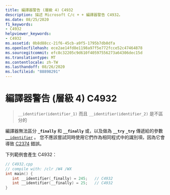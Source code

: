 ```yaml
---
title: 編譯器警告 (層級 4) C4932
description: 描述 Microsoft C/c + + 編譯器警告 C4932。
ms.date: 08/25/2020
f1_keywords:
- C4932
helpviewer_keywords:
- C4932
ms.assetid: 0b8d88cc-21f6-45cb-a9f5-1795b7db0dfa
ms.openlocfilehash: ece2ae14fd8e1198a97f5e772fcce52c47464878
ms.sourcegitcommit: efc8c32205c9d610f40597556273a64306dec15d
ms.translationtype: MT
ms.contentlocale: zh-TW
ms.lasthandoff: 08/26/2020
ms.locfileid: "88898291"
---
```

# <a name="compiler-warning-level-4-c4932"></a>編譯器警告 (層級 4) C4932

> `__identifier(identifier_1)` 而且 `__identifier(identifier_2)` 是不區分的

編譯器無法區分 **`_finally`** 和 **`__finally`** 或，以及做為 **`__try`** **`_try`** 傳遞給的參數 [`__identifier`](../../extensions/identifier-cpp-cli.md) 。 您不應該嘗試同時使用它們作為相同程式中的識別項，因為它會導致 [C2374](../../error-messages/compiler-errors-1/compiler-error-c2374.md) 錯誤。

下列範例會產生 C4932：

```cpp
// C4932.cpp
// compile with: /clr /W4 /WX
int main() {
   int __identifier(_finally) = 245;   // C4932
   int __identifier(__finally) = 25;   // C4932
}
```
